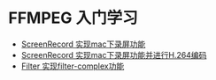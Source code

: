 # FFMPEG 入门学习

* [ScreenRecord 实现mac下录屏功能](screenrecord.md)
* [ScreenRecord 实现mac下录屏功能并进行H.264编码](screenrecord-h264.md)
* [Filter 实现filter-complex功能](filter.md)